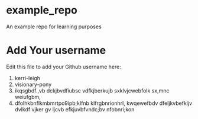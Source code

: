 # example_repo
An example repo for learning purposes
# Add Your username
Edit this file to add your Github username here:
1. kerri-leigh
2. visionary-pony
3. ikqsgbdf.,vb dckjbvdfiubsc vdfkjberkujb sxklvjcwebfolk sx,mnc weiufgbm,
4. dfolhkbnflkmbmrtpo9ipb;klfnb klfrgbnrionhrl,
kwqewefbdv dfeljkvbefkljv dvlkdf vjker gv ljcvb efkjuvbfvndc;bv nfobnri;kon